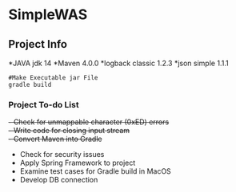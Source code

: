 
# SimpleWAS

## Project Info
*JAVA jdk 14
*Maven 4.0.0
*logback classic 1.2.3
*json simple 1.1.1

```
#Make Executable jar File
gradle build
```

### Project To-do List

~~- Check for unmappable character (0xED) errors~~ <br>
~~- Write code for closing input stream~~ <br>
~~- Convert Maven into Gradle~~ <br>
- Check for security issues <br>
- Apply Spring Framework to project <br>
- Examine test cases for Gradle build in MacOS <br>
- Develop DB connection <br>
